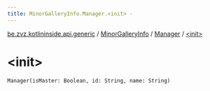 ```yaml
---
title: MinorGalleryInfo.Manager.<init> - 
---
```


[be.zvz.kotlininside.api.generic](../../index.html) / [MinorGalleryInfo](../index.html) / [Manager](index.html) / [&lt;init&gt;](./-init-.html)

# &lt;init&gt;

`Manager(isMaster: Boolean, id: String, name: String)`